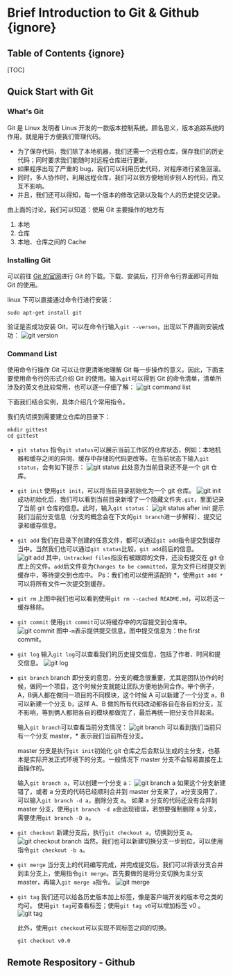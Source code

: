 # Brief Introduction to Git & Github {ignore}

## Table of Contents {ignore}

[TOC]

## Quick Start with Git

### What's Git

Git 是 Linux 发明者 Linus 开发的一款版本控制系统。顾名思义，版本追踪系统的作用，就是用于方便我们管理代码。

* 为了保存代码，我们除了本地机器，我们还需一个远程仓库，保存我们的历史代码；同时要求我们能随时对远程仓库进行更新。
* 如果程序出现了严重的 bug，我们可以利用历史代码，对程序进行紧急回滚。
* 同时，多人协作时，利用远程仓库，我们可以很方便地同步别人的代码，而又互不影响。
* 并且，我们还可以得知，每一个版本的修改记录以及每个人的历史提交记录。

由上面的讨论，我们可以知道：使用 Git 主要操作的地方有

1. 本地
2. 仓库
3. 本地、仓库之间的 Cache

### Installing Git

可以前往 [Git 的官网](https://git-scm.com/)进行 Git 的下载。下载、安装后，打开命令行界面即可开始 Git 的使用。

linux 下可以直接通过命令行进行安装：

```shell
sudo apt-get install git
```

验证是否成功安装 Git，可以在命令行输入```git --verson```，出现以下界面则安装成功：
![git version](images/git-version.png)

### Command List

使用命令行操作 Git 可以让你更清晰地理解 Git 每一步操作的意义。因此，下面主要使用命令行的形式介绍 Git 的使用。输入```git```可以得到 Git 的命令清单，清单所涉及的英文也比较常用，也可以逐一仔细了解：
![git command list](images/git-command-list.png)

下面我们结合实例，具体介绍几个常用指令。

我们先切换到需要建立仓库的目录下：

```shell
mkdir gittest
cd gittest
```

* ```git status```
指令```git status```可以展示当前工作区的仓库状态，例如：本地机器和缓存之间的异同、缓存中存储的代码更改等。在当前状态下输入```git status```，会有如下提示：
![git status](images/git-status.png)
此处意为当前目录还不是一个 git 仓库。

* ```git init```
使用```git init```，可以将当前目录初始化为一个 git 仓库。
![git init](images/git-init.png)
成功初始化后，我们可以看到当前目录新增了一个隐藏文件夹```.git```，里面记录了当前 git 仓库的信息。此时，输入```git status```：
![git status after init](images/git-status-aft-init.png)
提示我们当前分支信息（分支的概念会在下文的```git branch```进一步解释）、提交记录和缓存信息。

* ```git add```
我们在目录下创建的任意文件，都可以通过```git add```指令提交到缓存当中。当然我们也可以通过```git status```比较，```git add```前后的信息。
![git add](images/git-add.png)
其中，```Untracked files```指没有被跟踪的文件，还没有提交在 git 仓库上的文件。```add```后文件变为```Changes to be committed```，意为文件已经提交到缓存中，等待提交到仓库中。
Ps：我们也可以使用适配符 *，使用```git add *```可以将所有文件一次提交到缓存。

* ```git rm```
上图中我们也可以看到使用```git rm --cached README.md```，可以将这一缓存移除。

* ```git commit```
使用```git commit```可以将缓存中的内容提交到仓库中。
![git commit](images/git-commit.png)
图中```-m```表示提供提交信息，图中提交信息为：the first commit。

* ```git log```
输入```git log```可以查看我们的历史提交信息，包括了作者、时间和提交信息。
![git log](images/git-log.png)

* ```git branch```
    branch 即分支的意思，分支的概念很重要，尤其是团队协作的时候，做同一个项目，这个时候分支就能让团队方便地协同合作。举个例子，A，B俩人都在做同一项目的不同模块，这个时候 A 可以新建了一个分支 a，B 可以新建一个分支 b，这样 A、B 做的所有代码改动都各自在各自的分支，互不影响，等到俩人都把各自的模块都做完了，最后再统一把分支合并起来。

    输入```git branch```可以查看当前分支情况：
    ![git branch](images/git-branch.png)
    可以看到我们当前只有一个分支 master，\* 表示我们当前所在分支。

    master 分支是执行```git init```初始化 git 仓库之后会默认生成的主分支，也基本是实际开发正式环境下的分支。一般情况下 master 分支不会轻易直接在上面操作的。

    输入```git branch a```，可以创建一个分支 a：
    ![git branch a](images/git-branch-a.png)
    如果这个分支新建错了，或者 a 分支的代码已经顺利合并到 master 分支来了，a分支没用了，可以输入```git branch -d a```，删除分支 a。
    如果 a 分支的代码还没有合并到 master 分支，使用```git branch -d a```会出现错误，若想要强制删除 a 分支，需要使用```git branch -D a```。

* ```git checkout```
新建分支后，执行```git checkout a```，切换到分支 a。
![git checkout branch](images/git-checkout-branch.png)
当然，我们也可以新建切换分支一步到位，可以使用指令```git checkout -b a```。

* ```git merge```
当分支上的代码编写完成，并完成提交后。我们可以将该分支合并到主分支上，使用指令```git merge```。首先要做的是将分支切换为主分支 master，再输入```git merge a```指令。
![git merge](images/git-merge.png)

* ```git tag```
    我们还可以给各历史版本加上标签，像是客户端开发的版本号之类的均可。
    使用```git tag```可查看标签；使用```git tag v0```可以增加标签 v0 。
    ![git tag](images/git-tag.png)

    此外，使用```git checkout```可以实现不同标签之间的切换。

    ```shell
    git checkout v0.0
    ```

## Remote Respository - Github

